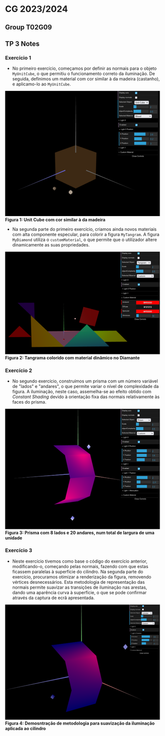 # CG 2023/2024

## Group T02G09

## TP 3 Notes

### Exercício 1
- No primeiro exercício, começamos por definir as normais para o objeto `MyUnitCube`, o que permitiu o funcionamento correto da iluminação. De seguida, definimos um material com cor similar à da madeira (castanho), e aplicamo-lo ao `MyUnitCube`.

![brown unit cube](screenshots/cg-t01g09-tp3-1.png)<br>
**Figura 1: Unit Cube com cor similar à da madeira**

- Na segunda parte do primeiro exercício, criamos ainda novos materiais com alta componente especular, para colorir a figura `MyTangram`. A figura `MyDiamond` utiliza o `customMaterial`, o que permite que o utilizador altere dinamicamente as suas propriedades.

![colored tangram with dynamic diamond material](screenshots/cg-t01g09-tp3-2.png)<br>
**Figura 2: Tangrama colorido com material dinâmico no Diamante**

### Exercício 2
- No segundo exercício, construímos um prisma com um número variável de "lados" e "andares", o que permite variar o nível de complexidade da figura. A iluminação, neste caso, assemelha-se ao efeito obtido com *Constant Shading* devido à orientação fixa das normais relativamente às faces do prisma.

![8 side prism with 20 stacks](screenshots/cg-t01g09-tp3-3.png)<br>
**Figura 3: Prisma com 8 lados e 20 andares, num total de largura de uma unidade**

### Exercício 3
- Neste exercício tivemos como base o código do exercício anterior, modificando-o, começando pelas normais, fazendo com que estas ficassem paralelas à superfície do cilindro. Na segunda parte do exercício, procuramos otimizar a renderização da figura, removendo vértices desnecessários. Esta metodologia de representação das normais permite suavizar as transições de iluminação nas arestas, dando uma aparência curva à superfície, o que se pode confirmar através da captura de ecrã apresentada.

![cylinder with 8 sides and 20 stacks, and smooth lighting](screenshots/cg-t01g09-tp3-4.png)<br>
**Figura 4: Demosntração de metodologia para suavização da iluminação aplicada ao cilindro**

